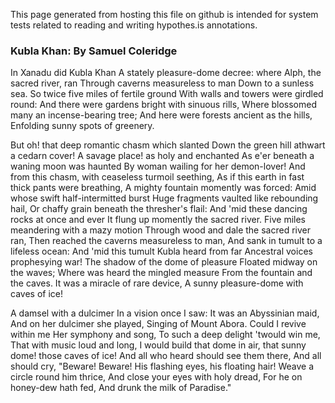 This page generated from hosting this file on github is intended for system tests related to
reading and writing hypothes.is annotations.


###  Kubla Khan:  By Samuel Coleridge   

In Xanadu did Kubla Khan
A stately pleasure-dome decree:
where Alph, the sacred river, ran
Through caverns measureless to man
Down to a sunless sea.
So twice five miles of fertile ground
With walls and towers were girdled round:
And there were gardens bright with sinuous rills,
Where blossomed many an incense-bearing tree;
And here were forests ancient as the hills,
Enfolding sunny spots of greenery.

But oh! that deep romantic chasm which slanted
Down the green hill athwart a cedarn cover!
A savage place! as holy and enchanted
As e'er beneath a waning moon was haunted
By woman wailing for her demon-lover!
And from this chasm, with ceaseless turmoil seething,
As if this earth in fast thick pants were breathing,
A mighty fountain momently was forced:
Amid whose swift half-intermitted burst
Huge fragments vaulted like rebounding hail,
Or chaffy grain beneath the thresher's flail:
And 'mid these dancing rocks at once and ever
It flung up momently the sacred river.
Five miles meandering with a mazy motion
Through wood and dale the sacred river ran,
Then reached the caverns measureless to man,
And sank in tumult to a lifeless ocean:
And 'mid this tumult Kubla heard from far
Ancestral voices prophesying war!
The shadow of the dome of pleasure
Floated midway on the waves;
Where was heard the mingled measure
From the fountain and the caves.
It was a miracle of rare device,
A sunny pleasure-dome with caves of ice!


A damsel with a dulcimer
In a vision once I saw:
It was an Abyssinian maid,
And on her dulcimer she played,
Singing of Mount Abora.
Could I revive within me
Her symphony and song,
To such a deep delight 'twould win me,
That with music loud and long,
I would build that dome in air,
that sunny dome! those caves of ice!
And all who heard should see them there,
And all should cry, "Beware! Beware!
His flashing eyes, his floating hair!
Weave a circle round him thrice,
And close your eyes with holy dread,
For he on honey-dew hath fed,
And drunk the milk of Paradise."

